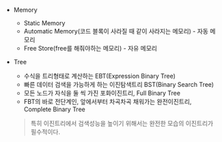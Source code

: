 * Memory
    * Static Memory
    * Automatic Memory(코드 블록이 사라질 때 같이 사라지는 메모리) - 자동 메모리
    * Free Store(free를 해줘야하는 메모리) - 자유 메모리
    

* Tree
    * 수식을 트리형태로 계산하는 EBT(Expression Binary Tree)
    * 빠른 데이터 검색을 가능하게 하는 이진탐색트리 BST(Binary Search Tree)
    * 모든 노드가 자식을 둘 씩 가진 포화이진트리, Full Binary Tree
    * FBT의 바로 전단계인, 앞에서부터 차곡차곡 채워가는 완전이진트리, Complete Binary Tree
    
    > 특히 이진트리에서 검색성능을 높이기 위해서는 완전한 모습의 이진트리가 필수적이다.

    